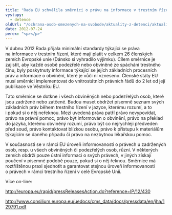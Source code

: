 ```yaml
---
title: "Rada EU schválila směrnici o právu na informace v trestním řízení"
vystupy:
  - detence
oldUrl: "/ochrana-osob-omezenych-na-svobode/aktuality-z-detenci/aktuality-z-detenci-2012/rada-eu-schvalila-smernici-o-pravu-na-informace-v-trestnim-rizeni/"
date: 2012-07-24
perex: "<p></p>"
---
```


<!-- imported from the old website -->

<p>V dubnu 2012 Rada přijala minimální standardy týkající se práva na informace v trestním řízení, které mají platit v celkem 26 členských zemích Evropské unie (Dánsko si vyhradilo výjimku). Cílem směrnice je zajistit, aby každé osobě podezřelé nebo obviněné ze spáchání trestného činu, byly poskytnuty informace týkající se jejích základních procesních práv a informace o obvinění, které je vůči ní vzneseno. Členské státy EU musí směrnici implementovat do vnitrostátních právních řádů do 2 let od její publikace ve Věstníku EU. </p><p>Tato směrnice se dotkne i všech obviněných nebo podezřelých osob, které jsou zadržené nebo zatčené. Budou muset obdržet písemně seznam svých základních práv během trestního řízení v jazyce, kterému rozumí, a to i pokud si o něj neřeknou. Mezi uvedená práva patří právo nevypovídat, právo na právní pomoc, právo být informován o obvinění, právo na překlad do jazyka, kterému obviněný rozumí, právo být co nejrychleji předveden před soud, právo kontaktovat blízkou osobu, právo k přístupu k materiálům týkajícím se daného případu či právo na nezbytnou lékařskou pomoc.</p><p>V současnosti se v rámci EU úroveň informovanosti o právech u zadržených osob, resp. u všech obviněných či podezřelých osob, různí. V některých zemích obdrží pouze ústní informaci o svých právech, v jiných získají poučení v písemné podobě pouze, pokud si o něj řeknou. Směrnice má roztříštěnou praxi sjednotit a garantovat stejnou úroveň informovanosti o právech v rámci trestního řízení v celé Evropské Unii.</p><p>Více on-line:</p><p><a title="Otevření do nového okna" href="http://europa.eu/rapid/pressReleasesAction.do?reference=IP/12/430" target="_blank">http://europa.eu/rapid/pressReleasesAction.do?reference=IP/12/430</a> </p><p><a title="Otevření do nového okna" href="http://www.consilium.europa.eu/uedocs/cms_data/docs/pressdata/en/jha/129791.pdf" target="_blank">http://www.consilium.europa.eu/uedocs/cms_data/docs/pressdata/en/jha/129791.pdf</a> </p>
